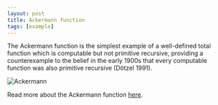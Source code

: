 ```yaml
---
layout: post
title: Ackermann function
tags: [example]
---
```


The Ackermann function is the simplest example of a well-defined total function which is computable but not primitive recursive, providing a counterexample to the belief in the early 1900s that every computable function was also primitive recursive (Dötzel 1991).

 ![Ackermann](https://i.stack.imgur.com/3mPy9.png)


Read more about the Ackermann function [here](http://mathworld.wolfram.com/AckermannFunction.html).
